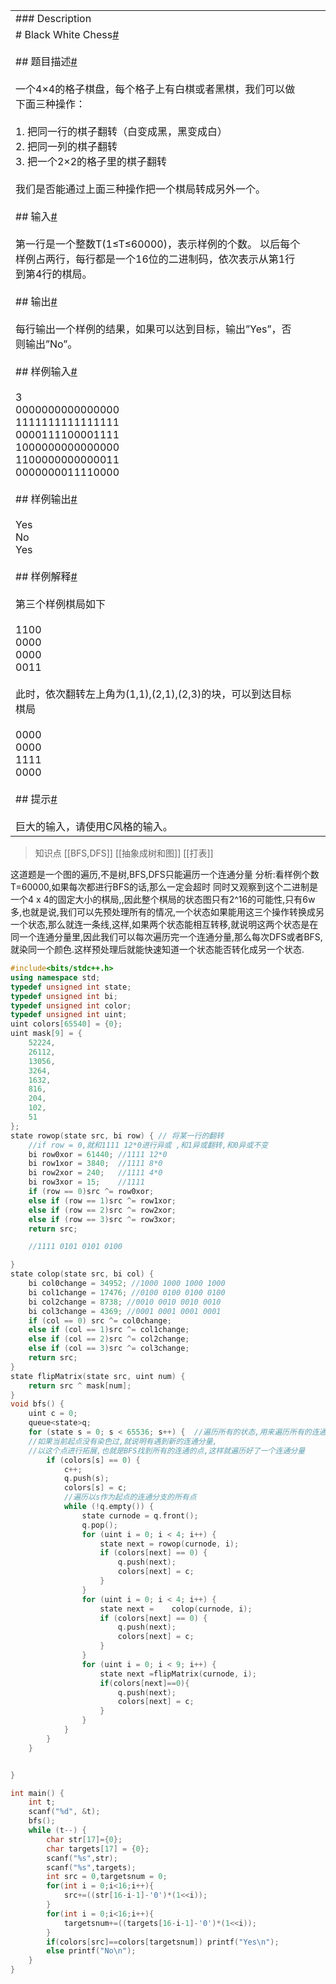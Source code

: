 |                                                                                                                                                                                                                                                                                                                                                                                                                                                                                                                                                                                                                                                                                                                                                                                                                                                                                                                                                                                                                                                                                                                                                                                                                                                                                                                                                                                                                                                                                                                                                                               |     |     |
| ----------------------------------------------------------------------------------------------------------------------------------------------------------------------------------------------------------------------------------------------------------------------------------------------------------------------------------------------------------------------------------------------------------------------------------------------------------------------------------------------------------------------------------------------------------------------------------------------------------------------------------------------------------------------------------------------------------------------------------------------------------------------------------------------------------------------------------------------------------------------------------------------------------------------------------------------------------------------------------------------------------------------------------------------------------------------------------------------------------------------------------------------------------------------------------------------------------------------------------------------------------------------------------------------------------------------------------------------------------------------------------------------------------------------------------------------------------------------------------------------------------------------------------------------------------------------------- | --- | --- |
| ### Description                                                                                                                                                                                                                                                                                                                                                                                                                                                                                                                                                                                                                                                                                                                                                                                                                                                                                                                                                                                                                                                                                                                                                                                                                                                                                                                                                                                                                                                                                                                                                               |     |     |
| # Black White Chess[#](https://acm.xtu.edu.cn/exam/index.php/problem/exam_read/id/1534/exam_id/462#black-white-chess "Permanent link")<br><br>## 题目描述[#](https://acm.xtu.edu.cn/exam/index.php/problem/exam_read/id/1534/exam_id/462#_1 "Permanent link")<br><br>一个4×4的格子棋盘，每个格子上有白棋或者黑棋，我们可以做下面三种操作：<br><br>1. 把同一行的棋子翻转（白变成黑，黑变成白）<br>2. 把同一列的棋子翻转<br>3. 把一个2×2的格子里的棋子翻转<br><br>我们是否能通过上面三种操作把一个棋局转成另外一个。<br><br>## 输入[#](https://acm.xtu.edu.cn/exam/index.php/problem/exam_read/id/1534/exam_id/462#_2 "Permanent link")<br><br>第一行是一个整数T(1≤T≤60000)，表示样例的个数。 以后每个样例占两行，每行都是一个16位的二进制码，依次表示从第1行到第4行的棋局。<br><br>## 输出[#](https://acm.xtu.edu.cn/exam/index.php/problem/exam_read/id/1534/exam_id/462#_3 "Permanent link")<br><br>每行输出一个样例的结果，如果可以达到目标，输出”Yes”，否则输出”No”。<br><br>## 样例输入[#](https://acm.xtu.edu.cn/exam/index.php/problem/exam_read/id/1534/exam_id/462#_4 "Permanent link")<br><br>3<br>0000000000000000<br>1111111111111111<br>0000111100001111<br>1000000000000000<br>1100000000000011<br>0000000011110000<br><br>## 样例输出[#](https://acm.xtu.edu.cn/exam/index.php/problem/exam_read/id/1534/exam_id/462#_5 "Permanent link")<br><br>Yes<br>No<br>Yes<br><br>## 样例解释[#](https://acm.xtu.edu.cn/exam/index.php/problem/exam_read/id/1534/exam_id/462#_6 "Permanent link")<br><br>第三个样例棋局如下<br><br>1100<br>0000<br>0000<br>0011<br><br>此时，依次翻转左上角为(1,1),(2,1),(2,3)的块，可以到达目标棋局<br><br>0000<br>0000<br>1111<br>0000<br><br>## 提示[#](https://acm.xtu.edu.cn/exam/index.php/problem/exam_read/id/1534/exam_id/462#_7 "Permanent link")<br><br>巨大的输入，请使用C风格的输入。 |     |     |
> 知识点
> [[BFS,DFS]]
> [[抽象成树和图]]
> [[打表]]

这道题是一个图的遍历,不是树,BFS,DFS只能遍历一个连通分量
分析:看样例个数T=60000,如果每次都进行BFS的话,那么一定会超时
同时又观察到这个二进制是一个4 x 4的固定大小的棋局,,因此整个棋局的状态图只有2^16的可能性,只有6w多,也就是说,我们可以先预处理所有的情况,一个状态如果能用这三个操作转换成另一个状态,那么就连一条线,这样,如果两个状态能相互转移,就说明这两个状态是在同一个连通分量里,因此我们可以每次遍历完一个连通分量,那么每次DFS或者BFS,就染同一个颜色.这样预处理后就能快速知道一个状态能否转化成另一个状态.
```c++
#include<bits/stdc++.h>
using namespace std;
typedef unsigned int state;
typedef unsigned int bi;
typedef unsigned int color;
typedef unsigned int uint;
uint colors[65540] = {0};
uint mask[9] = {
	52224,
	26112,
	13056,
	3264,
	1632,
	816,
	204,
	102,
	51
};
state rowop(state src, bi row) { // 将某一行的翻转
	//if row = 0,就和1111 12*0进行异或 ,和1异或翻转,和0异或不变
	bi row0xor = 61440; //1111 12*0
	bi row1xor = 3840;  //1111 8*0
	bi row2xor = 240;   //1111 4*0
	bi row3xor = 15;    //1111
	if (row == 0)src ^= row0xor;
	else if (row == 1)src ^= row1xor;
	else if (row == 2)src ^= row2xor;
	else if (row == 3)src ^= row3xor;
	return src;

	//1111 0101 0101 0100

}
state colop(state src, bi col) {
	bi col0change = 34952; //1000 1000 1000 1000
	bi col1change = 17476; //0100 0100 0100 0100
	bi col2change = 8738; //0010 0010 0010 0010
	bi col3change = 4369; //0001 0001 0001 0001
	if (col == 0) src ^= col0change;
	else if (col == 1)src ^= col1change;
	else if (col == 2)src ^= col2change;
	else if (col == 3)src ^= col3change;
	return src;
}
state flipMatrix(state src, uint num) {
	return src ^ mask[num];
}
void bfs() {
	uint c = 0;
	queue<state>q;
	for (state s = 0; s < 65536; s++) {  //遍历所有的状态,用来遍历所有的连通分量
	//如果当前起点没有染色过,就说明有遇到新的连通分量,
	//以这个点进行拓展,也就是BFS找到所有的连通的点,这样就遍历好了一个连通分量
		if (colors[s] == 0) { 
			c++;
			q.push(s);
			colors[s] = c;
			//遍历以s作为起点的连通分支的所有点
			while (!q.empty()) {
				state curnode = q.front();
				q.pop();
				for (uint i = 0; i < 4; i++) {
					state next = rowop(curnode, i);
					if (colors[next] == 0) {
						q.push(next);
						colors[next] = c;
					}
				}
				for (uint i = 0; i < 4; i++) {
					state next =	colop(curnode, i);
					if (colors[next] == 0) {
						q.push(next);
						colors[next] = c;
					}
				}
				for (uint i = 0; i < 9; i++) {
					state next =flipMatrix(curnode, i);
					if(colors[next]==0){
						q.push(next);
						colors[next] = c;
					}
				}
			}
		}
	}


}

int main() {
	int t;
	scanf("%d", &t);
	bfs();
	while (t--) {
		char str[17]={0};
		char targets[17] = {0};
		scanf("%s",str);
		scanf("%s",targets);
		int src = 0,targetsnum = 0;
		for(int i = 0;i<16;i++){	
			src+=((str[16-i-1]-'0')*(1<<i));
		}		
		for(int i = 0;i<16;i++){
			targetsnum+=((targets[16-i-1]-'0')*(1<<i));
		}
		if(colors[src]==colors[targetsnum]) printf("Yes\n");
		else printf("No\n");
	}
}
```